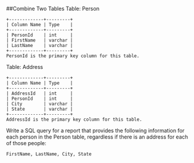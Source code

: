 ##Combine Two Tables
 Table: Person

<pre><code>+-------------+---------+
| Column Name | Type    |
+-------------+---------+
| PersonId    | int     |
| FirstName   | varchar |
| LastName    | varchar |
+-------------+---------+
PersonId is the primary key column for this table.
</code></pre>

 Table: Address
<pre><code>+-------------+---------+
| Column Name | Type    |
+-------------+---------+
| AddressId   | int     |
| PersonId    | int     |
| City        | varchar |
| State       | varchar |
+-------------+---------+
AddressId is the primary key column for this table.
</code></pre>
 Write a SQL query for a report that provides the following information for each person in the Person table, regardless if there is an address for each of those people:
 
 ```
 FirstName, LastName, City, State
 ```